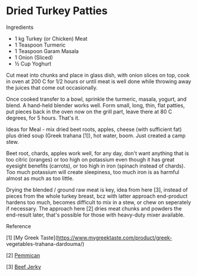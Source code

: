 # Dried Turkey Patties

Ingredients

* 1 kg Turkey (or Chicken) Meat
* 1 Teaspoon Turmeric
* 1 Teaspoon Garam Masala
* 1 Onion (Sliced)
* ½ Cup Yoghurt 

Cut meat into chunks and place in glass dish, with onion slices on
top, cook in oven at 200 C for 1/2 hours or until meat is well done
while throwing away the juices that come out occasionally.

Once cooked transfer to a bowl, sprinkle the turmeric, masala, yogurt,
and blend. A hand-held blender works well. Form small, long, thin,
flat patties, put pieces back in the oven now on the grill part, leave
there at 80 C degrees, for 5 hours. That's it.

Ideas for Meal - mix dried beet roots, apples, cheese (with sufficient
fat) plus dried soup (Greek trahana [1]), hot water, boom.  Just
created a camp stew.

Beet root, chards, apples work well, for any day, don't want anything
that is too citric (oranges) or too high on potassium even though it
has great eyesight benefits (carrots), or too high in iron (spinach
instead of chards). Too much potassium will create sleepiness, too
much iron is as harmful almost as much as too little.

Drying the blended / ground raw meat is key, idea from here [3],
instead of pieces from the whole turkey breast, bcz with latter
approach end-product hardens too much, becomes difficult to mix in a
stew, or chew on seperately if necessary. The approach here [2] dries
meat chunks and powders the end-result later, that's possible for
those with heavy-duty mixer available.

Reference

[1] [My Greek Taste](https://www.mygreektaste.com/product/greek-
vegetables-trahana-dardouma/)

[2] [Pemmican](https://youtu.be/MElMJsIP1Y0?t=404)

[3] [Beef Jerky](https://ketodietapp.com/Blog/lchf/healthy-homemade-beef-jerky)

